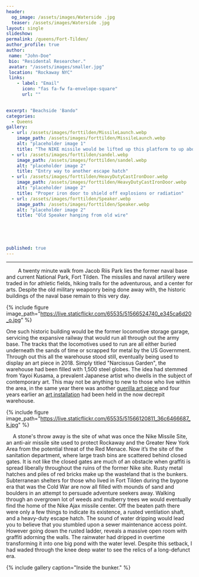 ```yaml
---
header:
  og_image: /assets/images/Waterside .jpg
  teaser: /assets/images/Waterside .jpg
layout: single
slideshow:
permalink: /queens/Fort-Tilden/
author_profile: true
author: 
 name: "John-Doe"
 bio: "Residental Researcher."
 avatar: "/assets/images/smaller.jpg"
 location: "Rockaway NYC"  
 links:
    - label: "Email"
      icon: "fas fa-fw fa-envelope-square"
      url: ""

      
excerpt: "Beachside 'Bando"      
categories:
  - Queens
gallery:
  - url: /assets/images/forttilden/MissileLaunch.webp
    image_path: /assets/images/forttilden/MissileLaunch.webp
    alt: "placeholder image 1"
    title: "The NIKE missile would be lifted up this platform to up above for launch" 
  - url: /assets/images/forttilden/sandel.webp
    image_path: /assets/images/forttilden/sandel.webp
    alt: "placeholder image 2"
    title: "Entry way to another escape hatch" 
  - url: /assets/images/forttilden/HeavyDutyCastIronDoor.webp
    image_path: /assets/images/forttilden/HeavyDutyCastIronDoor.webp
    alt: "placeholder image 2"
    title: "Proper iron door to shield off explosions or radiation" 
  - url: /assets/images/forttilden/Speaker.webp
    image_path: /assets/images/forttilden/Speaker.webp
    alt: "placeholder image 2"
    title: "Old Speaker hanging from old wire"
  
  
  
 

published: true
---
```




















---
&emsp;&emsp; A twenty minute walk from Jacob Riis Park lies the former naval base and current National Park, Fort Tilden. The missiles and naval artillery were traded in for athletic fields, hiking trails for the adventurous, and a center for arts. Despite the old military weaponry being done away with, the historic buildings of the naval base remain to this very day.

{% include figure image_path="https://live.staticflickr.com/65535/51566524740_e345ca6d20_o.jpg" %}

  One such historic building would be the former locomotive storage garage, servicing the expansive railway that would run all through out the army base. The tracks that the locomotives used to run are all either buried underneath the sands of time or scrapped for metal by the US Government. Through out this all the warehouse stood still, eventually being used to display an art piece in 2018. Simply titled "Narcissus Garden", the warehouse had been filled with 1,500 steel globes. The idea had stemmed from Yayoi Kusama, a prevalent Japanese artist who dwells in the subject of contemporary art. This may not be anything to new to those who live within the area, in the same year there was another [guerilla art piece](https://untappedcities.com/2018/10/11/1500-gold-balls-turn-up-in-guerrilla-art-installation-at-abandoned-fort-tilden-in-queens/) and four years earlier an [art installation](https://ny.curbed.com/2014/7/31/10066414/fort-tilden-beach-reopens-to-a-changing-neighborhood) had been held in the now decrepit warehouse.

{% include figure image_path="https://live.staticflickr.com/65535/51566120811_36c6466687_k.jpg" %}

&emsp; A stone's throw away is the site of what was once the Nike Missile Site, an anti-air missile site used to protect Rockaway and the Greater New York Area from the potential threat of the Red Menace. Now it’s the site of the sanitation department, where large trash bins are scattered behind closed gates. It is not like the closed gates are much of an obstacle when graffiti is spread liberally throughout the ruins of the former Nike site. Rusty metal hatches and piles of red bricks make up the wasteland that is the bunkers. Subterranean shelters for those who lived in Fort Tilden during the bygone era that was the Cold War are now all filled with mounds of sand and boulders in an attempt to persuade adventure seekers away. Walking through an overgrown lot of weeds and mulberry trees we would eventually find the home of the Nike Ajax missile center. Off the beaten path there were only a few things to indicate its existence, a rusted ventilation shaft, and a heavy-duty escape hatch. The sound of water dripping would lead you to believe that you stumbled upon a sewer maintenance access point. However going down the rusted ladder, reveals a massive open room with graffiti adorning the walls. The rainwater had dripped in overtime transforming it into one big pond with the water level. Despite this setback, I had waded through the knee deep water to see the relics of a long-defunct era.

{% include gallery caption="Inside the bunker." %}







